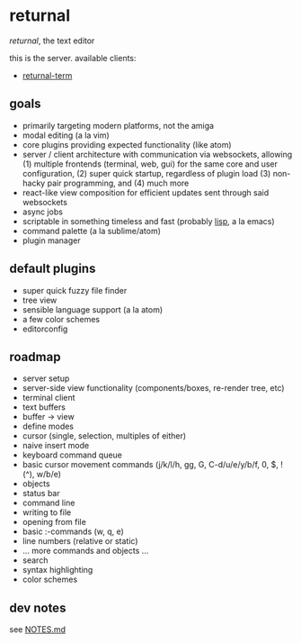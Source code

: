 # returnal

*returnal*, the text editor

this is the server. available clients:

* [returnal-term](https://github.com/andrewsuzuki/returnal-term)

## goals

* primarily targeting modern platforms, not the amiga
* modal editing (a la vim)
* core plugins providing expected functionality (like atom)
* server / client architecture with communication via websockets, allowing (1) multiple frontends (terminal, web, gui) for the same core and user configuration, (2) super quick startup, regardless of plugin load (3) non-hacky pair programming, and (4) much more
* react-like view composition for efficient updates sent through said websockets
* async jobs
* scriptable in something timeless and fast (probably [lisp](https://en.wikipedia.org/wiki/Greenspun%27s_tenth_rule), a la emacs)
* command palette (a la sublime/atom)
* plugin manager

## default plugins

* super quick fuzzy file finder
* tree view
* sensible language support (a la atom)
* a few color schemes
* editorconfig

## roadmap

* server setup
* server-side view functionality (components/boxes, re-render tree, etc)
* terminal client
* text buffers
* buffer -> view
* define modes
* cursor (single, selection, multiples of either)
* naive insert mode
* keyboard command queue
* basic cursor movement commands (j/k/l/h, gg, G, C-d/u/e/y/b/f, 0, $, ! (^), w/b/e)
* objects
* status bar
* command line
* writing to file
* opening from file
* basic :-commands (w, q, e)
* line numbers (relative or static)
* ... more commands and objects ...
* search
* syntax highlighting
* color schemes

## dev notes

see [NOTES.md](https://github.com/andrewsuzuki/returnal/blob/master/NOTES.md)
